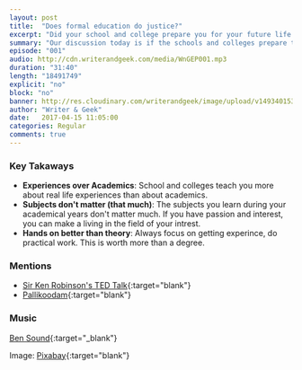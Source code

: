 ```yaml
---
layout: post
title:  "Does formal education do justice?"
excerpt: "Did your school and college prepare you for your future life in the real world?"
summary: "Our discussion today is if the schools and colleges prepare the students for a life in the world."
episode: "001"
audio: http://cdn.writerandgeek.com/media/WnGEP001.mp3
duration: "31:40"
length: "18491749"
explicit: "no"
block: "no"
banner: http://res.cloudinary.com/writerandgeek/image/upload/v1493401533/education.png
author: "Writer & Geek"
date:   2017-04-15 11:05:00
categories: Regular
comments: true
---
```


### Key Takaways
- **Experiences over Academics**: School and colleges teach you more about real life experiences than about academics.
- **Subjects don't matter (that much)**: The subjects you learn during your academical years don't matter much. If you have passion and interest, you can make a living in the field of your intrest.
- **Hands on better than theory**: Always focus on getting experince, do practical work. This is worth more than a degree.

### Mentions
- [Sir Ken Robinson's TED Talk](https://www.ted.com/talks/ken_robinson_says_schools_kill_creativity){:target="blank"}
- [Pallikoodam](http://www.pallikoodam.org/){:target="blank"}

### Music

[Ben Sound](http://bensound.com){:target="_blank"}

Image: [Pixabay](https://pixabay.com/en/books-icon-book-icon-symbol-set-1673578/){:target="blank"}